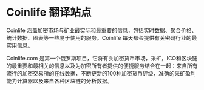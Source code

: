 # 

# Coinlife 翻译站点

Coinlife 涵盖加密市场与矿业最实际和最重要的信息，包括实时数据、聚合价格、统计数据、图表等一些易于使用的服务。Coinlife 每天都会提供有关密码行业的最实用信息。

Coinlife.com 是第一个俄罗斯项目，它将有关加密货币市场，采矿，ICO和区块链的最重要和最相关的信息以及为加密所有者提供的便捷服务结合在一起：来自所有流行的加密交易所的在线数据，不断更新的100种加密货币评级，准确的采矿盈利能力计算器以及来自各种区块链的分析数据。

